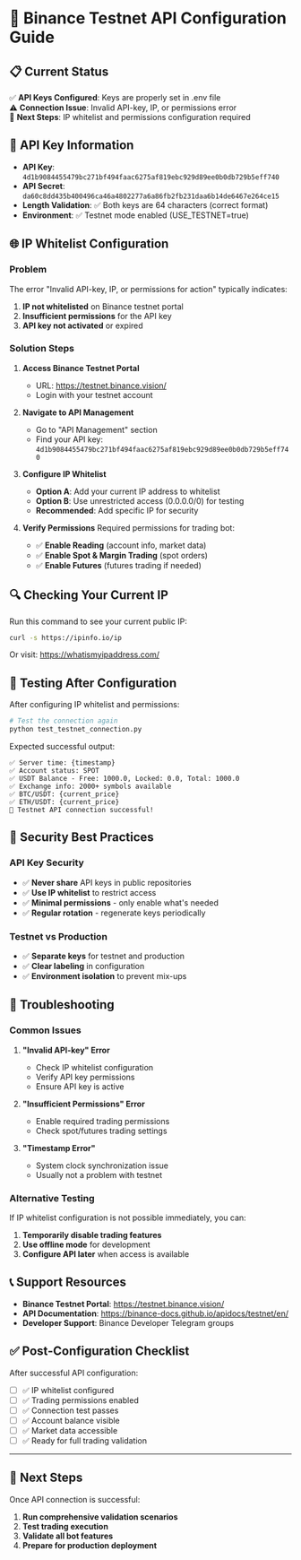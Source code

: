 # 🧪 Binance Testnet API Configuration Guide

## 📋 Current Status

✅ **API Keys Configured**: Keys are properly set in .env file  
⚠️ **Connection Issue**: Invalid API-key, IP, or permissions error  
🔧 **Next Steps**: IP whitelist and permissions configuration required  

## 🔑 API Key Information

- **API Key**: `4d1b9084455479bc271bf494faac6275af819ebc929d89ee0b0db729b5eff740`
- **API Secret**: `da60c8dd435b400496ca46a4802277a6a86fb2fb231daa6b14de6467e264ce15`
- **Length Validation**: ✅ Both keys are 64 characters (correct format)
- **Environment**: ✅ Testnet mode enabled (USE_TESTNET=true)

## 🌐 IP Whitelist Configuration

### Problem
The error "Invalid API-key, IP, or permissions for action" typically indicates:
1. **IP not whitelisted** on Binance testnet portal
2. **Insufficient permissions** for the API key
3. **API key not activated** or expired

### Solution Steps

1. **Access Binance Testnet Portal**
   - URL: https://testnet.binance.vision/
   - Login with your testnet account

2. **Navigate to API Management**
   - Go to "API Management" section
   - Find your API key: `4d1b9084455479bc271bf494faac6275af819ebc929d89ee0b0db729b5eff740`

3. **Configure IP Whitelist**
   - **Option A**: Add your current IP address to whitelist
   - **Option B**: Use unrestricted access (0.0.0.0/0) for testing
   - **Recommended**: Add specific IP for security

4. **Verify Permissions**
   Required permissions for trading bot:
   - ✅ **Enable Reading** (account info, market data)
   - ✅ **Enable Spot & Margin Trading** (spot orders)
   - ✅ **Enable Futures** (futures trading if needed)

## 🔍 Checking Your Current IP

Run this command to see your current public IP:
```bash
curl -s https://ipinfo.io/ip
```

Or visit: https://whatismyipaddress.com/

## 🧪 Testing After Configuration

After configuring IP whitelist and permissions:

```bash
# Test the connection again
python test_testnet_connection.py
```

Expected successful output:
```
✅ Server time: {timestamp}
✅ Account status: SPOT
✅ USDT Balance - Free: 1000.0, Locked: 0.0, Total: 1000.0
✅ Exchange info: 2000+ symbols available
✅ BTC/USDT: {current_price}
✅ ETH/USDT: {current_price}
🎉 Testnet API connection successful!
```

## 🚨 Security Best Practices

### API Key Security
- ✅ **Never share** API keys in public repositories
- ✅ **Use IP whitelist** to restrict access
- ✅ **Minimal permissions** - only enable what's needed
- ✅ **Regular rotation** - regenerate keys periodically

### Testnet vs Production
- ✅ **Separate keys** for testnet and production
- ✅ **Clear labeling** in configuration
- ✅ **Environment isolation** to prevent mix-ups

## 🔧 Troubleshooting

### Common Issues

1. **"Invalid API-key" Error**
   - Check IP whitelist configuration
   - Verify API key permissions
   - Ensure API key is active

2. **"Insufficient Permissions" Error**
   - Enable required trading permissions
   - Check spot/futures trading settings

3. **"Timestamp Error"**
   - System clock synchronization issue
   - Usually not a problem with testnet

### Alternative Testing

If IP whitelist configuration is not possible immediately, you can:

1. **Temporarily disable trading features**
2. **Use offline mode** for development
3. **Configure API later** when access is available

## 📞 Support Resources

- **Binance Testnet Portal**: https://testnet.binance.vision/
- **API Documentation**: https://binance-docs.github.io/apidocs/testnet/en/
- **Developer Support**: Binance Developer Telegram groups

## ✅ Post-Configuration Checklist

After successful API configuration:

- [ ] ✅ IP whitelist configured
- [ ] ✅ Trading permissions enabled
- [ ] ✅ Connection test passes
- [ ] ✅ Account balance visible
- [ ] ✅ Market data accessible
- [ ] ✅ Ready for full trading validation

---

## 🎯 Next Steps

Once API connection is successful:
1. **Run comprehensive validation scenarios**
2. **Test trading execution**
3. **Validate all bot features**
4. **Prepare for production deployment**